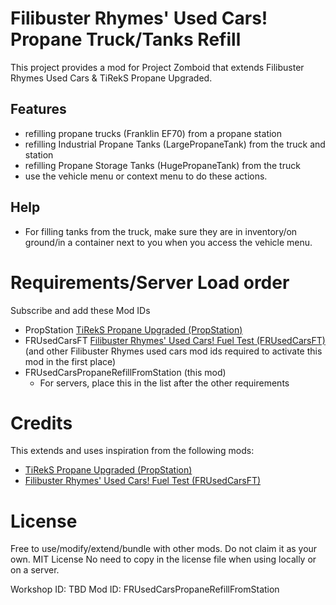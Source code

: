# Filibuster Rhymes' Used Cars! Propane Truck/Tanks Refill

This project provides a mod for Project Zomboid that extends Filibuster Rhymes Used Cars & TiRekS Propane Upgraded.

## Features
* refilling propane trucks (Franklin EF70) from a propane station
* refilling Industrial Propane Tanks (LargePropaneTank) from the truck and station
* refilling Propane Storage Tanks (HugePropaneTank) from the truck
* use the vehicle menu or context menu to do these actions.

## Help
* For filling tanks from the truck, make sure they are in inventory/on ground/in a container next to you when you access the vehicle menu.

# Requirements/Server Load order
Subscribe and add these Mod IDs
* PropStation [TiRekS Propane Upgraded (PropStation)](https://steamcommunity.com/sharedfiles/filedetails/?id=2748628874&searchtext=tirek)
* FRUsedCarsFT [Filibuster Rhymes' Used Cars! Fuel Test (FRUsedCarsFT)](https://steamcommunity.com/sharedfiles/filedetails/?id=1510950729)
 (and other Filibuster Rhymes used cars mod ids required to activate this mod in the first place)
* FRUsedCarsPropaneRefillFromStation (this mod)
  * For servers, place this in the list after the other requirements

# Credits
This extends and uses inspiration from the following mods:
* [TiRekS Propane Upgraded (PropStation)](https://steamcommunity.com/sharedfiles/filedetails/?id=2748628874&searchtext=tirek)
* [Filibuster Rhymes' Used Cars! Fuel Test (FRUsedCarsFT)](https://steamcommunity.com/sharedfiles/filedetails/?id=1510950729)


# License
Free to use/modify/extend/bundle with other mods. Do not claim it as your own.
MIT License
No need to copy in the license file when using locally or on a server.


Workshop ID: TBD
Mod ID: FRUsedCarsPropaneRefillFromStation